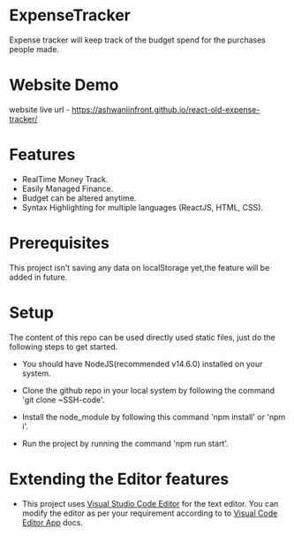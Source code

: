 # ExpenseTracker

Expense tracker will keep track of the budget spend for the purchases people made. 


# Website Demo
website live url - https://ashwaniinfront.github.io/react-old-expense-tracker/

# Features

- RealTime Money Track.
- Easily Managed Finance.
- Budget can be altered anytime.
- Syntax Highlighting for multiple languages (ReactJS, HTML, CSS).

# Prerequisites

This project isn't saving any data on localStorage yet,the feature will be added in future.

# Setup

The content of this repo can be used directly used static files, just do the following steps to get started.

- You should have NodeJS(recommended v14.6.0) installed on your system.

- Clone the github repo in your local system by following the command 'git clone ~SSH-code'.

- Install the node_module by following this command 'npm install' or 'npm i'.

- Run the project by running the command 'npm run start'.

# Extending the Editor features

- This project uses [Visual Studio Code Editor](https://code.visualstudio.com/) for the text editor. You can modify the editor as per your requirement according to to [Visual Code Editor App](https://code.visualstudio.com/docs) docs.
